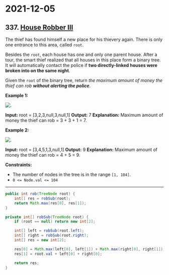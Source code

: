 # 2021-12-05

## 337. [House Robber III](https://leetcode.com/problems/house-robber-iii/)

The thief has found himself a new place for his thievery again. There is only one entrance to this area, called `root`.

Besides the `root`, each house has one and only one parent house. After a tour, the smart thief realized that all houses in this place form a binary tree. It will automatically contact the police if **two directly-linked houses were broken into on the same night**.

Given the `root` of the binary tree, return _the maximum amount of money the thief can rob **without alerting the police**_.

**Example 1:**

![.](https://assets.leetcode.com/uploads/2021/03/10/rob1-tree.jpg)

**Input:** root = \[3,2,3,null,3,null,1\]
**Output:** 7
**Explanation:** Maximum amount of money the thief can rob = 3 + 3 + 1 = 7.

**Example 2:**

![.](https://assets.leetcode.com/uploads/2021/03/10/rob2-tree.jpg)

**Input:** root = \[3,4,5,1,3,null,1\]
**Output:** 9
**Explanation:** Maximum amount of money the thief can rob = 4 + 5 = 9.

**Constraints:**

- The number of nodes in the tree is in the range `[1, 104]`.
- `0 <= Node.val <= 104`

---

```java
public int rob(TreeNode root) {
    int[] res = robSub(root);
    return Math.max(res[0], res[1]);
}

private int[] robSub(TreeNode root) {
    if (root == null) return new int[2];

    int[] left = robSub(root.left);
    int[] right = robSub(root.right);
    int[] res = new int[2];

    res[0] = Math.max(left[0], left[1]) + Math.max(right[0], right[1]);
    res[1] = root.val + left[0] + right[0];

    return res;
}
```

